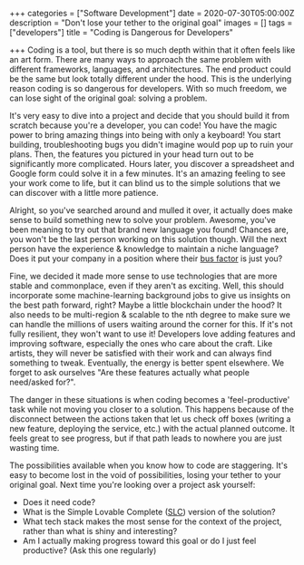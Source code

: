 +++
categories = ["Software Development"]
date = 2020-07-30T05:00:00Z
description = "Don't lose your tether to the original goal"
images = []
tags = ["developers"]
title = "Coding is Dangerous for Developers"

+++
Coding is a tool, but there is so much depth within that it often feels like an art form. There are many ways to approach the same problem with different frameworks, languages, and architectures. The end product could be the same but look totally different under the hood. This is the underlying reason coding is so dangerous for developers. With so much freedom, we can lose sight of the original goal: solving a problem.

It's very easy to dive into a project and decide that you should build it from scratch because you're a developer, you can code! You have the magic power to bring amazing things into being with only a keyboard! You start building, troubleshooting bugs you didn't imagine would pop up to ruin your plans. Then, the features you pictured in your head turn out to be significantly more complicated. Hours later, you discover a spreadsheet and Google form could solve it in a few minutes. It's an amazing feeling to see your work come to life, but it can blind us to the simple solutions that we can discover with a little more patience.

Alright, so you've searched around and mulled it over, it actually does make sense to build something new to solve your problem. Awesome, you've been meaning to try out that brand new language you found! Chances are, you won't be the last person working on this solution though. Will the next person have the experience & knowledge to maintain a niche language? Does it put your company in a position where their [bus factor](https://en.wikipedia.org/wiki/Bus_factor) is just you?

Fine, we decided it made more sense to use technologies that are more stable and commonplace, even if they aren't as exciting. Well, this should incorporate some machine-learning background jobs to give us insights on the best path forward, right? Maybe a little blockchain under the hood? It also needs to be multi-region & scalable to the nth degree to make sure we can handle the millions of users waiting around the corner for this. If it's not fully resilient, they won't want to use it! Developers love adding features and improving software, especially the ones who care about the craft. Like artists, they will never be satisfied with their work and can always find something to tweak. Eventually, the energy is better spent elsewhere. We forget to ask ourselves "Are these features actually what people need/asked for?".

The danger in these situations is when coding becomes a 'feel-productive' task while not moving you closer to a solution. This happens because of the disconnect between the actions taken that let us check off boxes (writing a new feature, deploying the service, etc.) with the actual planned outcome. It feels great to see progress, but if that path leads to nowhere you are just wasting time.

The possibilities available when you know how to code are staggering. It's easy to become lost in the void of possibilities, losing your tether to your original goal. Next time you're looking over a project ask yourself:

* Does it need code?
* What is the Simple Lovable Complete ([SLC](https://blog.asmartbear.com/slc.html)) version of the solution?
* What tech stack makes the most sense for the context of the project, rather than what is shiny and interesting?
* Am I actually making progress toward this goal or do I just feel productive? (Ask this one regularly)